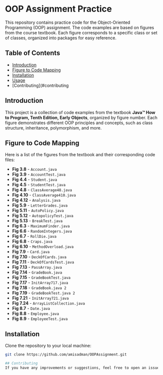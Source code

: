 # OOP Assignment Practice

This repository contains practice code for the Object-Oriented Programming (OOP) assignment. The code examples are based on figures from the course textbook. Each figure corresponds to a specific class or set of classes, organized into packages for easy reference.

## Table of Contents
- [Introduction](#introduction)
- [Figure to Code Mapping](#figure-to-code-mapping)
- [Installation](#installation)
- [Usage](#usage)
- [Contributing](#contributing

## Introduction
This project is a collection of code examples from the textbook **Java™ How to Program, Tenth Edition,
Early Objects**, organized by figure number. Each figure demonstrates different OOP principles and concepts, such as class structure, inheritance, polymorphism, and more.

## Figure to Code Mapping

Here is a list of the figures from the textbook and their corresponding code files:

- **Fig 3.8** - `Account.java`
- **Fig 3.9** - `AccountTest.java`
- **Fig 4.4** - `Student.java`
- **Fig 4.5** - `StudentTest.java`
- **Fig 4.8** - `ClassAverage48.java`
- **Fig 4.10** - `ClassAverage410.java`
- **Fig 4.12** - `Analysis.java`
- **Fig 5.9** - `LetterGrades.java`
- **Fig 5.11** - `AutoPolicy.java`
- **Fig 5.12** - `AutopolicyTest.java`
- **Fig 5.13** - `BreakTest.java`
- **Fig 6.3** - `MaximumFinder.java`
- **Fig 6.6** - `RandomIntegers.java`
- **Fig 6.7** - `RollDie.java`
- **Fig 6.8** - `Craps.java`
- **Fig 6.10** - `MethodOverload.java`
- **Fig 7.9** - `Card.java`
- **Fig 7.10** - `DeckOfCards.java`
- **Fig 7.11** - `DeckOfCardsTest.java`
- **Fig 7.13** - `PassArray.java`
- **Fig 7.14** - `GradeBook.java`
- **Fig 7.15** - `GradeBookTest.java`
- **Fig 7.17** - `InitArray717.java`
- **Fig 7.18** - `GradeBook.java 2`
- **Fig 7.19** - `GradeBookTest.java 2`
- **Fig 7.21** - `InitArray721.java`
- **Fig 7.24** - `ArrayListCollection.java`
- **Fig 8.7** - `Date.java`
- **Fig 8.8** - `Employee.java`
- **Fig 8.9** - `EmployeeTest.java`

## Installation
Clone the repository to your local machine:

```bash
git clone https://github.com/amisadman/OOPAssignment.git

## Contributing
If you have any improvements or suggestions, feel free to open an issue or submit a pull request.
